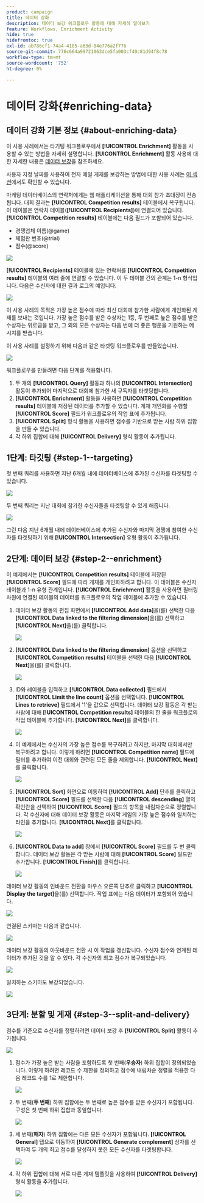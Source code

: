 ```yaml
---
product: campaign
title: 데이터 강화
description: 데이터 보강 워크플로우 활동에 대해 자세히 알아보기
feature: Workflows, Enrichment Activity
hide: true
hidefromtoc: true
exl-id: ab786cf1-74a4-4185-a63d-84e776a2f776
source-git-commit: 776c664a99721063dce5fa003cf40c81d94f8c78
workflow-type: tm+mt
source-wordcount: '752'
ht-degree: 0%

---
```


# 데이터 강화{#enriching-data}



## 데이터 강화 기본 정보 {#about-enriching-data}

이 사용 사례에서는 타기팅 워크플로우에서 **[!UICONTROL Enrichment]** 활동을 사용할 수 있는 방법을 자세히 설명합니다. **[!UICONTROL Enrichment]** 활동 사용에 대한 자세한 내용은 [데이터 보강](enrichment.md)을 참조하세요.

사용자 지정 날짜를 사용하여 전자 메일 게재를 보강하는 방법에 대한 사용 사례는 [이 섹션](email-enrichment-with-custom-date-fields.md)에서도 확인할 수 있습니다.

마케팅 데이터베이스의 연락처에게는 웹 애플리케이션을 통해 대회 참가 초대장이 전송됩니다. 대회 결과는 **[!UICONTROL Competition results]** 테이블에서 복구됩니다. 이 테이블은 연락처 테이블(**[!UICONTROL Recipients]**)에 연결되어 있습니다. **[!UICONTROL Competition results]** 테이블에는 다음 필드가 포함되어 있습니다.

* 경쟁업체 이름(@game)
* 체험판 번호(@trial)
* 점수(@score)

![](assets/uc1_enrich_1.png)

**[!UICONTROL Recipients]** 테이블에 있는 연락처를 **[!UICONTROL Competition results]** 테이블의 여러 줄에 연결할 수 있습니다. 이 두 테이블 간의 관계는 1-n 형식입니다. 다음은 수신자에 대한 결과 로그의 예입니다.

![](assets/uc1_enrich_2.png)

이 사용 사례의 목적은 가장 높은 점수에 따라 최신 대회에 참가한 사람에게 개인화된 게재를 보내는 것입니다. 가장 높은 점수를 받은 수상자는 1등, 두 번째로 높은 점수를 받은 수상자는 위로금을 받고, 그 외의 모든 수상자는 다음 번에 더 좋은 행운을 기원하는 메시지를 받습니다.

이 사용 사례를 설정하기 위해 다음과 같은 타겟팅 워크플로우를 만들었습니다.

![](assets/uc1_enrich_3.png)

워크플로우를 만들려면 다음 단계를 적용합니다.

1. 두 개의 **[!UICONTROL Query]** 활동과 하나의 **[!UICONTROL Intersection]** 활동이 추가되어 마지막으로 대회에 참가한 새 구독자를 타겟팅합니다.
1. **[!UICONTROL Enrichment]** 활동을 사용하면 **[!UICONTROL Competition results]** 테이블에 저장된 데이터를 추가할 수 있습니다. 게재 개인화를 수행할 **[!UICONTROL Score]** 필드가 워크플로우의 작업 표에 추가됩니다.
1. **[!UICONTROL Split]** 형식 활동을 사용하면 점수를 기반으로 받는 사람 하위 집합을 만들 수 있습니다.
1. 각 하위 집합에 대해 **[!UICONTROL Delivery]** 형식 활동이 추가됩니다.

## 1단계: 타깃팅 {#step-1--targeting}

첫 번째 쿼리를 사용하면 지난 6개월 내에 데이터베이스에 추가된 수신자를 타겟팅할 수 있습니다.

![](assets/uc1_enrich_4.png)

두 번째 쿼리는 지난 대회에 참가한 수신자들을 타겟팅할 수 있게 해줍니다.

![](assets/uc1_enrich_5.png)

그런 다음 지난 6개월 내에 데이터베이스에 추가된 수신자와 마지막 경쟁에 참여한 수신자를 타겟팅하기 위해 **[!UICONTROL Intersection]** 유형 활동이 추가됩니다.

## 2단계: 데이터 보강 {#step-2--enrichment}

이 예제에서는 **[!UICONTROL Competition results]** 테이블에 저장된 **[!UICONTROL Score]** 필드에 따라 게재를 개인화하려고 합니다. 이 테이블은 수신자 테이블과 1-n 유형 관계입니다. **[!UICONTROL Enrichment]** 활동을 사용하면 필터링 차원에 연결된 테이블의 데이터를 워크플로우의 작업 테이블에 추가할 수 있습니다.

1. 데이터 보강 활동의 편집 화면에서 **[!UICONTROL Add data]**&#x200B;을(를) 선택한 다음 **[!UICONTROL Data linked to the filtering dimension]**&#x200B;을(를) 선택하고 **[!UICONTROL Next]**&#x200B;을(를) 클릭합니다.

   ![](assets/uc1_enrich_6.png)

1. **[!UICONTROL Data linked to the filtering dimension]** 옵션을 선택하고 **[!UICONTROL Competition results]** 테이블을 선택한 다음 **[!UICONTROL Next]**&#x200B;을(를) 클릭합니다.

   ![](assets/uc1_enrich_7.png)

1. ID와 레이블을 입력하고 **[!UICONTROL Data collected]** 필드에서 **[!UICONTROL Limit the line count]** 옵션을 선택합니다. **[!UICONTROL Lines to retrieve]** 필드에서 &#39;1&#39;을 값으로 선택합니다. 데이터 보강 활동은 각 받는 사람에 대해 **[!UICONTROL Competition results]** 테이블의 한 줄을 워크플로의 작업 테이블에 추가합니다. **[!UICONTROL Next]**&#x200B;를 클릭합니다.

   ![](assets/uc1_enrich_8.png)

1. 이 예제에서는 수신자의 가장 높은 점수를 복구하려고 하지만, 마지막 대회에서만 복구하려고 합니다. 이렇게 하려면 **[!UICONTROL Competition name]** 필드에 필터를 추가하여 이전 대회와 관련된 모든 줄을 제외합니다. **[!UICONTROL Next]**&#x200B;를 클릭합니다.

   ![](assets/uc1_enrich_9.png)

1. **[!UICONTROL Sort]** 화면으로 이동하여 **[!UICONTROL Add]** 단추를 클릭하고 **[!UICONTROL Score]** 필드를 선택한 다음 **[!UICONTROL descending]** 열의 확인란을 선택하여 **[!UICONTROL Score]** 필드의 항목을 내림차순으로 정렬합니다. 각 수신자에 대해 데이터 보강 활동은 마지막 게임의 가장 높은 점수와 일치하는 라인을 추가합니다. **[!UICONTROL Next]**&#x200B;를 클릭합니다.

   ![](assets/uc1_enrich_10.png)

1. **[!UICONTROL Data to add]** 창에서 **[!UICONTROL Score]** 필드를 두 번 클릭합니다. 데이터 보강 활동은 각 받는 사람에 대해 **[!UICONTROL Score]** 필드만 추가합니다. **[!UICONTROL Finish]**&#x200B;를 클릭합니다.

   ![](assets/uc1_enrich_11.png)

데이터 보강 활동의 인바운드 전환을 마우스 오른쪽 단추로 클릭하고 **[!UICONTROL Display the target]**&#x200B;을(를) 선택합니다. 작업 표에는 다음 데이터가 포함되어 있습니다.

![](assets/uc1_enrich_13.png)

연결된 스키마는 다음과 같습니다.

![](assets/uc1_enrich_15.png)

데이터 보강 활동의 아웃바운드 전환 시 이 작업을 갱신합니다. 수신자 점수와 연계된 데이터가 추가된 것을 알 수 있다. 각 수신자의 최고 점수가 복구되었습니다.

![](assets/uc1_enrich_12.png)

일치하는 스키마도 보강되었습니다.

![](assets/uc1_enrich_14.png)

## 3단계: 분할 및 게재 {#step-3--split-and-delivery}

점수를 기준으로 수신자를 정렬하려면 데이터 보강 후 **[!UICONTROL Split]** 활동이 추가됩니다.

![](assets/uc1_enrich_18.png)

1. 점수가 가장 높은 받는 사람을 포함하도록 첫 번째(**우승자**) 하위 집합이 정의되었습니다. 이렇게 하려면 레코드 수 제한을 정의하고 점수에 내림차순 정렬을 적용한 다음 레코드 수를 1로 제한합니다.

   ![](assets/uc1_enrich_16.png)

1. 두 번째(**두 번째**) 하위 집합에는 두 번째로 높은 점수를 받은 수신자가 포함됩니다. 구성은 첫 번째 하위 집합과 동일합니다.

   ![](assets/uc1_enrich_17.png)

1. 세 번째(**패자**) 하위 집합에는 다른 모든 수신자가 포함됩니다. **[!UICONTROL General]** 탭으로 이동하여 **[!UICONTROL Generate complement]** 상자를 선택하여 두 개의 최고 점수를 달성하지 못한 모든 수신자를 타겟팅합니다.

   ![](assets/uc1_enrich_19.png)

1. 각 하위 집합에 대해 서로 다른 게재 템플릿을 사용하여 **[!UICONTROL Delivery]** 형식 활동을 추가합니다.

   ![](assets/uc1_enrich_20.png)
